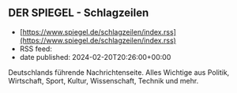 ## DER SPIEGEL - Schlagzeilen
 - [https://www.spiegel.de/schlagzeilen/index.rss](https://www.spiegel.de/schlagzeilen/index.rss)
 - RSS feed: 
 - date published: 2024-02-20T20:26:00+00:00

Deutschlands führende Nachrichtenseite. Alles Wichtige aus Politik, Wirtschaft, Sport, Kultur, Wissenschaft, Technik und mehr.

